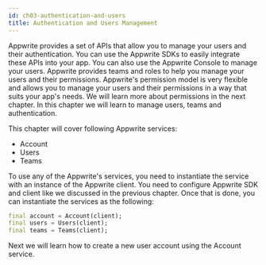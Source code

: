 ```yaml
---
id: ch03-authentication-and-users
title: Authentication and Users Management
---
```


Appwrite provides a set of APIs that allow you to manage your users and their authentication. You can use the Appwrite SDKs to easily integrate these APIs into your app. You can also use the Appwrite Console to manage your users. Appwrite provides teams and roles to help you manage your users and their permissions. Appwrite's permission model is very flexible and allows you to manage your users and their permissions in a way that suits your app's needs. We will learn more about permissions in the next chapter. In this chapter we will learn to manage users, teams and authentication.

This chapter will cover following Appwrite services:

* Account
* Users
* Teams

To use any of the Appwrite's services, you need to instantiate the service with an instance of the Appwrite client. You need to configure Appwrite SDK and client like we discussed in the previous chapter. Once that is done, you can instantiate the services as the following:

```dart
final account = Account(client);
final users = Users(client);
final teams = Teams(client);
```

Next we will learn how to create a new user account using the Account service.